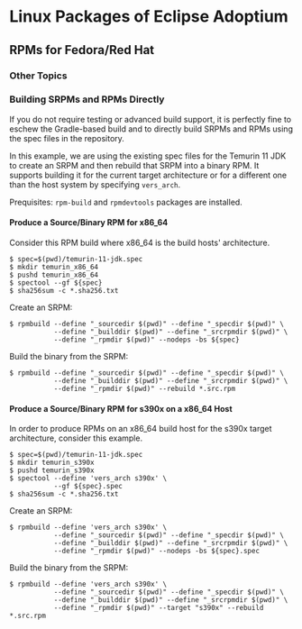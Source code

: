 # Linux Packages of Eclipse Adoptium 

## RPMs for Fedora/Red Hat

### Other Topics

### Building SRPMs and RPMs Directly

If you do not require testing or advanced build support, it is perfectly fine to eschew the Gradle-based build and to
directly build SRPMs and RPMs using the spec files in the  repository.

In this example, we are using the existing spec files for the Temurin 11 JDK to create an SRPM and then rebuild that
SRPM into a binary RPM. It supports building it for the current target architecture or for a different one than the host
system by specifying `vers_arch`.

Prequisites: `rpm-build` and `rpmdevtools` packages are installed.

#### Produce a Source/Binary RPM for x86_64

Consider this RPM build where x86_64 is the build hosts' architecture.

```shell
$ spec=$(pwd)/temurin-11-jdk.spec
$ mkdir temurin_x86_64
$ pushd temurin_x86_64
$ spectool --gf ${spec}
$ sha256sum -c *.sha256.txt
```

Create an SRPM:

```shell
$ rpmbuild --define "_sourcedir $(pwd)" --define "_specdir $(pwd)" \
           --define "_builddir $(pwd)" --define "_srcrpmdir $(pwd)" \
           --define "_rpmdir $(pwd)" --nodeps -bs ${spec}
```

Build the binary from the SRPM:

```shell
$ rpmbuild --define "_sourcedir $(pwd)" --define "_specdir $(pwd)" \
           --define "_builddir $(pwd)" --define "_srcrpmdir $(pwd)" \
           --define "_rpmdir $(pwd)" --rebuild *.src.rpm
```

#### Produce a Source/Binary RPM for s390x on a x86_64 Host

In order to produce RPMs on an x86_64 build host for the s390x target architecture, consider this example.

```shell
$ spec=$(pwd)/temurin-11-jdk.spec
$ mkdir temurin_s390x
$ pushd temurin_s390x
$ spectool --define 'vers_arch s390x' \
           --gf ${spec}.spec
$ sha256sum -c *.sha256.txt
```

Create an SRPM:

```shell
$ rpmbuild --define 'vers_arch s390x' \
           --define "_sourcedir $(pwd)" --define "_specdir $(pwd)" \
           --define "_builddir $(pwd)" --define "_srcrpmdir $(pwd)" \
           --define "_rpmdir $(pwd)" --nodeps -bs ${spec}.spec
```

Build the binary from the SRPM:

````shell
$ rpmbuild --define 'vers_arch s390x' \
           --define "_sourcedir $(pwd)" --define "_specdir $(pwd)" \
           --define "_builddir $(pwd)" --define "_srcrpmdir $(pwd)" \
           --define "_rpmdir $(pwd)" --target "s390x" --rebuild *.src.rpm
````
